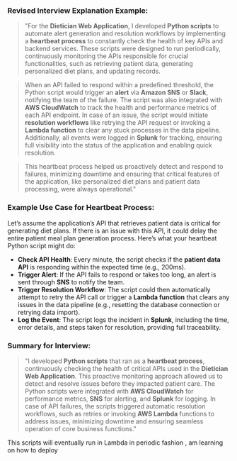 
### **Revised Interview Explanation Example:**
> "For the **Dietician Web Application**, I developed **Python scripts** to automate alert generation and resolution workflows by implementing a **heartbeat process** to constantly check the health of key APIs and backend services. These scripts were designed to run periodically, continuously monitoring the APIs responsible for crucial functionalities, such as retrieving patient data, generating personalized diet plans, and updating records. 

> When an API failed to respond within a predefined threshold, the Python script would trigger an **alert** via **Amazon SNS** or **Slack**, notifying the team of the failure. The script was also integrated with **AWS CloudWatch** to track the health and performance metrics of each API endpoint. In case of an issue, the script would initiate **resolution workflows** like retrying the API request or invoking a **Lambda function** to clear any stuck processes in the data pipeline. Additionally, all events were logged in **Splunk** for tracking, ensuring full visibility into the status of the application and enabling quick resolution.

> This heartbeat process helped us proactively detect and respond to failures, minimizing downtime and ensuring that critical features of the application, like personalized diet plans and patient data processing, were always operational."


### **Example Use Case for Heartbeat Process:**
Let’s assume the application’s API that retrieves patient data is critical for generating diet plans. If there is an issue with this API, it could delay the entire patient meal plan generation process. Here’s what your heartbeat Python script might do:
- **Check API Health**: Every minute, the script checks if the **patient data API** is responding within the expected time (e.g., 200ms).
- **Trigger Alert**: If the API fails to respond or takes too long, an alert is sent through **SNS** to notify the team.
- **Trigger Resolution Workflow**: The script could then automatically attempt to retry the API call or trigger a **Lambda function** that clears any issues in the data pipeline (e.g., resetting the database connection or retrying data import).
- **Log the Event**: The script logs the incident in **Splunk**, including the time, error details, and steps taken for resolution, providing full traceability.

### **Summary for Interview:**
> "I developed **Python scripts** that ran as a **heartbeat process**, continuously checking the health of critical APIs used in the **Dietician Web Application**. This proactive monitoring approach allowed us to detect and resolve issues before they impacted patient care. The Python scripts were integrated with **AWS CloudWatch** for performance metrics, **SNS** for alerting, and **Splunk** for logging. In case of API failures, the scripts triggered automatic resolution workflows, such as retries or invoking **AWS Lambda** functions to address issues, minimizing downtime and ensuring seamless operation of core business functions."

This scripts will eventually run in Lambda in periodic fashion , am learning on how to deploy


